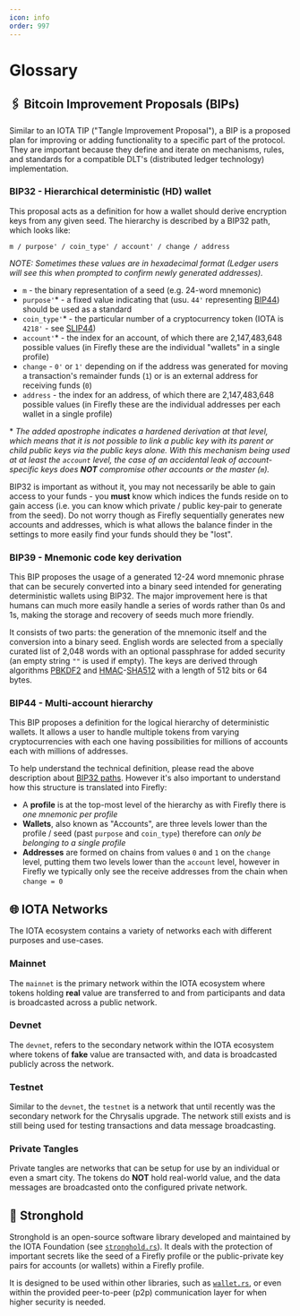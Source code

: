 ```yaml
---
icon: info
order: 997
---
```


# Glossary

## 🖇️ Bitcoin Improvement Proposals (BIPs)

Similar to an IOTA TIP ("Tangle Improvement Proposal"), a BIP is a proposed plan for improving or adding functionality to a specific part of the protocol. They are important because they define and iterate on mechanisms, rules, and standards for a compatible DLT's (distributed ledger technology) implementation.

### BIP32 - Hierarchical deterministic (HD) wallet

This proposal acts as a definition for how a wallet should derive encryption keys from any given seed. The hierarchy is described by a BIP32 path, which looks like:

```
m / purpose' / coin_type' / account' / change / address
```

_NOTE: Sometimes these values are in hexadecimal format (Ledger users will see this when prompted to confirm newly generated addresses)._

- `m` - the binary representation of a seed (e.g. 24-word mnemonic)
- `purpose'`* - a fixed value indicating that (usu. `44'` representing [BIP44](#bip44---Multi-account-hierarchy)) should be used as a standard
- `coin_type'`* - the particular number of a cryptocurrency token (IOTA is `4218'` - see [SLIP44](https://github.com/satoshilabs/slips/blob/master/slip-0044.md#registered-coin-types))
- `account'`* - the index for an account, of which there are 2,147,483,648 possible values (in Firefly these are the individual "wallets" in a single profile)
- `change` - `0'` or `1'` depending on if the address was generated for moving a transaction's remainder funds (`1`) or is an external address for receiving funds (`0`)
- `address` - the index for an address, of which there are 2,147,483,648 possible values (in Firefly these are the individual addresses per each wallet in a single profile)

\* _The added apostrophe indicates a hardened derivation at that level, which means that it is not possible to link a public key with its parent or child public keys via the public keys alone. With this mechanism being used at at least the `account` level, the case of an accidental leak of account-specific keys does __NOT__ compromise other accounts or the master (`m`)._

BIP32 is important as without it, you may not necessarily be able to gain access to your funds - you __must__ know which indices the funds reside on to gain access (i.e. you can know which private / public key-pair to generate from the seed). Do not worry though as Firefly sequentially generates new accounts and addresses, which is what allows the balance finder in the settings to more easily find your funds should they be "lost".

### BIP39 - Mnemonic code key derivation

This BIP proposes the usage of a generated 12-24 word mnemonic phrase that can be securely converted into a binary seed intended for generating deterministic wallets using BIP32. The major improvement here is that humans can much more easily handle a series of words rather than 0s and 1s, making the storage and recovery of seeds much more friendly.

It consists of two parts: the generation of the mnemonic itself and the conversion into a binary seed. English words are selected from a specially curated list of 2,048 words with an optional passphrase for added security (an empty string `""` is used if empty). The keys are derived through algorithms [PBKDF2](https://en.wikipedia.org/wiki/PBKDF2) and [HMAC](https://en.wikipedia.org/wiki/HMAC)-[SHA512](https://en.wikipedia.org/wiki/SHA-2) with a length of 512 bits or 64 bytes.

### BIP44 - Multi-account hierarchy

This BIP proposes a definition for the logical hierarchy of deterministic wallets. It allows a user to handle multiple tokens from varying cryptocurrencies with each one having possibilities for millions of accounts each with millions of addresses.

To help understand the technical definition, please read the above description about [BIP32 paths](#bip32---hierarchical-deterministic-hd-wallet). However it's also important to understand how this structure is translated into Firefly:

- A __profile__ is at the top-most level of the hierarchy as with Firefly there is _one mnemonic per profile_
- __Wallets__, also known as "Accounts", are three levels lower than the profile / seed (past `purpose` and `coin_type`) therefore can _only be belonging to a single profile_
- __Addresses__ are formed on chains from values `0` and `1` on the `change` level, putting them two levels lower than the `account` level, however in Firefly we typically only see the receive addresses from the chain when `change = 0`

## 🌐 IOTA Networks

The IOTA ecosystem contains a variety of networks each with different purposes and use-cases.

### Mainnet

The `mainnet` is the primary network within the IOTA ecosystem where tokens holding __real__ value are transferred to and from participants and data is broadcasted across a public network.

### Devnet

The `devnet`, refers to the secondary network within the IOTA ecosystem where tokens of __fake__ value are transacted with, and data is broadcasted publicly across the network.

### Testnet

Similar to the `devnet`, the `testnet` is a network that until recently was the secondary network for the Chrysalis upgrade. The network still exists and is still being used for testing transactions and data message broadcasting.

### Private Tangles

Private tangles are networks that can be setup for use by an individual or even a smart city. The tokens do __NOT__ hold real-world value, and the data messages are broadcasted onto the configured private network.

## 🔐 Stronghold

Stronghold is an open-source software library developed and maintained by the IOTA Foundation (see [`stronghold.rs`](https://github.com/iotaledger/stronghold.rs)). It deals with the protection of important secrets like the seed of a Firefly profile or the public-private key pairs for accounts (or wallets) within a Firefly profile.

It is designed to be used within other libraries, such as [`wallet.rs`](https://github.com/iotaledger/wallet.rs), or even within the provided  peer-to-peer (p2p) communication layer for when higher security is needed.
